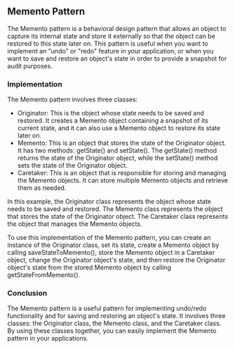 ## Memento Pattern
The Memento pattern is a behavioral design pattern that allows an object to capture its internal state and store it externally so that the object can be restored to this state later on. This pattern is useful when you want to implement an "undo" or "redo" feature in your application, or when you want to save and restore an object's state in order to provide a snapshot for audit purposes.

### Implementation
The Memento pattern involves three classes:

- Originator: This is the object whose state needs to be saved and restored. It creates a Memento object containing a snapshot of its current state, and it can also use a Memento object to restore its state later on.
- Memento: This is an object that stores the state of the Originator object. It has two methods: getState() and setState(). The getState() method returns the state of the Originator object, while the setState() method sets the state of the Originator object.
- Caretaker: This is an object that is responsible for storing and managing the Memento objects. It can store multiple Memento objects and retrieve them as needed.

In this example, the Originator class represents the object whose state needs to be saved and restored. The Memento class represents the object that stores the state of the Originator object. The Caretaker class represents the object that manages the Memento objects.

To use this implementation of the Memento pattern, you can create an instance of the Originator class, set its state, create a Memento object by calling saveStateToMemento(), store the Memento object in a Caretaker object, change the Originator object's state, and then restore the Originator object's state from the stored Memento object by calling getStateFromMemento().

### Conclusion
The Memento pattern is a useful pattern for implementing undo/redo functionality and for saving and restoring an object's state. It involves three classes: the Originator class, the Memento class, and the Caretaker class. By using these classes together, you can easily implement the Memento pattern in your applications.
